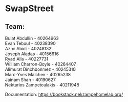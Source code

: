 # SwapStreet

## Team:
Bulat Abdullin - 40264963\
Evan Teboul - 40238390\
Azmi Abidi - 40248132\
Joseph Aladas - 40156616\
Ryad Alla - 40227731\
William Charron-Boyle - 40264407\
Alimurat Dinchdonmez - 40245310\
Marc-Yves Malchev - 40265238\
Jainam Shah - 40190627\
Nektarios Zampetoulakis - 40211948

Documentation: https://bookstack.nekzampehomelab.org/
